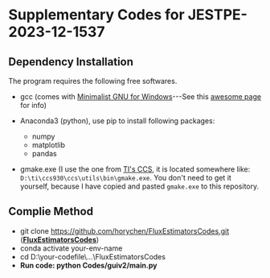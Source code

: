 # Supplementary Codes for JESTPE-2023-12-1537

## Dependency Installation

The program requires the following free softwares.

- gcc (comes with [Minimalist GNU for Windows](https://sourceforge.net/projects/mingw/)---See this [awesome page](https://www3.ntu.edu.sg/home/ehchua/programming/howto/Cygwin_HowTo.html) for info)

- Anaconda3 (python), use pip to install following packages:
    - numpy
    - matplotlib
    - pandas

- gmake.exe (I use the one from [TI's CCS](https://www.ti.com/tool/download/CCSTUDIO), it is located somewhere like: `D:\ti\ccs930\ccs\utils\bin\gmake.exe`. You don't need to get it yourself, because I have copied and pasted `gmake.exe` to this repository.

## Complie Method 

- git clone https://github.com/horychen/FluxEstimatorsCodes.git (**[FluxEstimatorsCodes](https://github.com/horychen/FluxEstimatorsCodes)**)
- conda activate your-env-name 
- cd D:\your-codefile\\...\FluxEstimatorsCodes
- **Run code: python Codes/guiv2/main.py**
